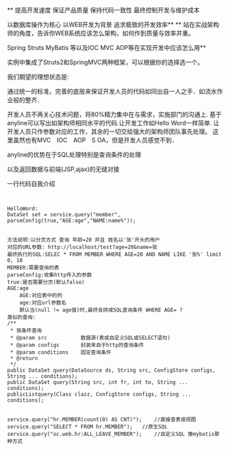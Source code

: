 **
提高开发速度 保证产品质量 保持代码一致性 最终控制开发与维护成本

以数据库操作为核心 以WEB开发为背景 追求极致的开发效率**
**
站在实战架构师的角度，告诉你WEB系统应该怎么架构，如何作到质量与效率并重。

Spring Struts MyBatis 等以及IOC MVC AOP等在实现开发中应该怎么用**

实例中集成了Struts2和SpringMVC两种框架，可以根据你的选择选一个。

我们期望的理想状态是:

通过统一的标准，完善的底层来保证开发人员的代码如同出自一人之手．如流水作业般的整齐．

开发人员不再关心技术问题，将80%精力集中在与需求，实施部门的沟通上.
基于anyline可以写出如架构师相同水平的代码.让开发工作如Hello Word一样简单.
让开发人员只作参数对应的工作，其余的一切交给强大的架构师团队事先处理。
这里虽然也有MVC　IOC　AOP　S OA，但是开发人员感觉不到．

anyline的优势在于SQL处理特别是查询条件的处理

以及返回数据与前端(JSP,ajax)的无缝对接

一行代码自我介绍
```


HelloWord:
DataSet set = service.query("member", parseConfig(true,"AGE:age","NAME:name%"));


方法说明:以分页方式 查询 年龄=20 并且 姓名以'张'开头的用户
对应的URL参数: http://localhost/test?age=20&name=张 
最终执行的SQL:SELEC * FROM MEMBER WHERE AGE=20 AND NAME LIKE '张%' limit 0, 10
MEMBER:需要查询的表
parseConfig:收集http传入的参数
true:是否需要分页(默认false)
AGE:age
	AGE:对应表中的列 
	age:对应url参数名 
	默认当(null != age值)时,最终会拼成SQL查询条件 WHERE AGE= ?
类似的查询:
/**
 * 按条件查询
 * @param src           数据源(表或自定义SQL或SELECT语句)
 * @param configs       封装来自于http的查询条件
 * @param conditions    固定查询条件
 * @return
 */
public DataSet query(DataSource ds, String src, ConfigStore configs, String ... conditions);
public DataSet query(String src, int fr, int to, String ... conditions);
publicListquery(Class clazz, ConfigStore configs, String ... conditions);


service.query("hr.MEMBER(count(0) AS CNT)");	//直接查表或视图
service.query("SELECT * FROM hr.MEMBER");	//原生SQL
service.query("oc.web.hr:ALL_LEAVE_MEMBER");	//自定义SQL 像mybatis那种方式
```